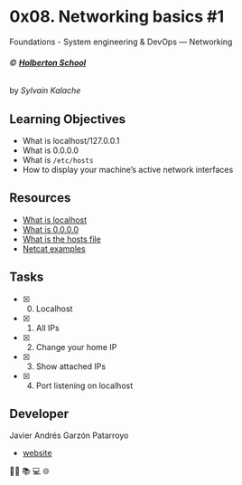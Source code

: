 # 0x08. Networking basics #1
Foundations - System engineering & DevOps ― Networking

###### :copyright: **[Holberton School](https://www.holbertonschool.com/)**
by _Sylvain Kalache_

## Learning Objectives
* What is localhost/127.0.0.1
* What is 0.0.0.0
* What is ```/etc/hosts```
* How to display your machine’s active network interfaces

## Resources
* [What is localhost](https://en.wikipedia.org/wiki/Localhost)
* [What is 0.0.0.0](https://en.wikipedia.org/wiki/0.0.0.0)
* [What is the hosts file](https://www.makeuseof.com/tag/modify-manage-hosts-file-linux/)
* [Netcat examples](https://www.thegeekstuff.com/2012/04/nc-command-examples/)

## Tasks
* [x] 0. Localhost
* [x] 1. All IPs
* [x] 2. Change your home IP
* [x] 3. Show attached IPs
* [x] 4. Port listening on localhost

## Developer
Javier Andrés Garzón Patarroyo
- [website](https://tecnoayuda.co/)

:man_technologist: :books: :computer: :globe_with_meridians:
